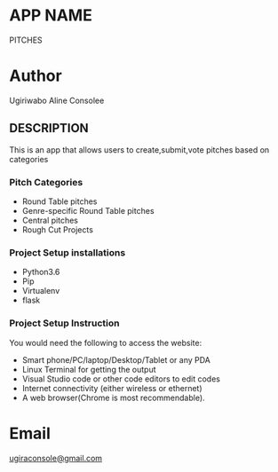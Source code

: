 # APP NAME

PITCHES

# Author

Ugiriwabo Aline Consolee

## DESCRIPTION

This is an app that allows users to create,submit,vote pitches based on categories

### Pitch Categories

* Round Table pitches
* Genre-specific Round Table pitches
* Central pitches
* Rough Cut Projects

### Project Setup installations

* Python3.6
* Pip
* Virtualenv
* flask

### Project Setup Instruction
You would need the following to access the website:

* Smart phone/PC/laptop/Desktop/Tablet or any PDA
* Linux Terminal for getting the output
* Visual Studio code or other code editors to edit codes
* Internet connectivity (either wireless or ethernet)
* A web browser(Chrome is most recommendable).

# Email
ugiraconsole@gmail.com